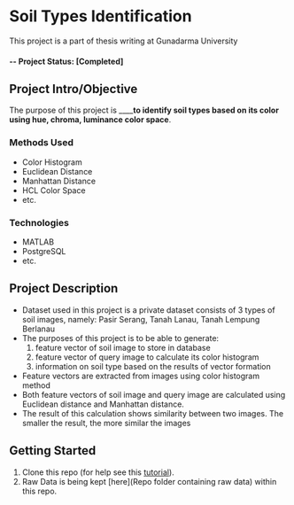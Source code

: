 # Soil Types Identification 
This project is a part of thesis writing at Gunadarma University

#### -- Project Status: [Completed]

## Project Intro/Objective
The purpose of this project is ______to identify soil types based on its color using hue, chroma, luminance color space__.


### Methods Used
* Color Histogram
* Euclidean Distance
* Manhattan Distance
* HCL Color Space
* etc.

### Technologies
* MATLAB 
* PostgreSQL
* etc. 

## Project Description
* Dataset used in this project is a private dataset consists of 3 types of soil images, namely: Pasir Serang, Tanah Lanau, Tanah Lempung Berlanau
* The purposes of this project is to be able to generate:
  1. feature vector of soil image to store in database
  2. feature vector of query image to calculate its color histogram
  3. information on soil type based on the results of vector formation
* Feature vectors are extracted from images using color histogram method
* Both feature vectors of soil image and query image are calculated using Euclidean distance and Manhattan distance.
* The result of this calculation shows similarity between two images. The smaller the result, the more similar the images

## Getting Started

1. Clone this repo (for help see this [tutorial](https://help.github.com/articles/cloning-a-repository/)).
2. Raw Data is being kept [here](Repo folder containing raw data) within this repo.

